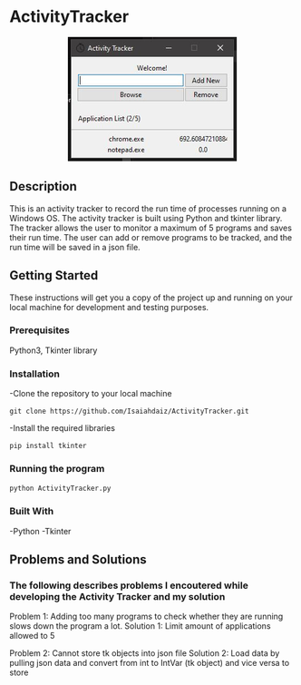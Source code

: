 # ActivityTracker
<p align="center">
    <img src="/sampleImages/sample1.JPG#center">
</p>

## Description
This is an activity tracker to record the run time of processes running on a Windows OS. The activity tracker is built using Python and tkinter library. The tracker allows the user to monitor a maximum of 5 programs and saves their run time. The user can add or remove programs to be tracked, and the run time will be saved in a json file.
## Getting Started
These instructions will get you a copy of the project up and running on your local machine for development and testing purposes.
### Prerequisites
Python3, Tkinter library
### Installation
-Clone the repository to your local machine
```
git clone https://github.com/Isaiahdaiz/ActivityTracker.git
```
-Install the required libraries
```
pip install tkinter
```
### Running the program
```
python ActivityTracker.py
```
### Built With
-Python
-Tkinter

## Problems and Solutions
### The following describes problems I encoutered while developing the Activity Tracker and my solution
Problem 1: Adding too many programs to check whether they are running slows down the program a lot.
Solution 1: Limit amount of applications allowed to 5

Problem 2: Cannot store tk objects into json file
Solution 2: Load data by pulling json data and convert from int to IntVar (tk object) and vice versa to store
